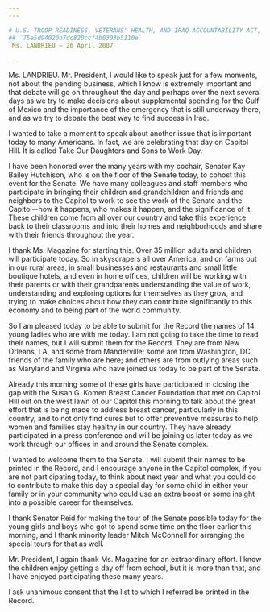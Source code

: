 ```yaml
---
---

# U.S. TROOP READINESS, VETERANS' HEALTH, AND IRAQ ACCOUNTABILITY ACT,
## `75e5d94020b7dc820ccf4b0303b5110e`
`Ms. LANDRIEU — 26 April 2007`

---
```



Ms. LANDRIEU. Mr. President, I would like to speak just for a few 
moments, not about the pending business, which I know is extremely 
important and that debate will go on throughout the day and perhaps 
over the next several days as we try to make decisions about 
supplemental spending for the Gulf of Mexico and the importance of the 
emergency that is still underway there, and as we try to debate the 
best way to find success in Iraq.

I wanted to take a moment to speak about another issue that is 
important today to many Americans. In fact, we are celebrating that day 
on Capitol Hill. It is called Take Our Daughters and Sons to Work Day.

I have been honored over the many years with my cochair, Senator Kay 
Bailey Hutchison, who is on the floor of the Senate today, to cohost 
this event for the Senate. We have many colleagues and staff members 
who participate in bringing their children and grandchildren and 
friends and neighbors to the Capitol to work to see the work of the 
Senate and the Capitol--how it happens, who makes it happen, and the 
significance of it. These children come from all over our country and 
take this experience back to their classrooms and into their homes and 
neighborhoods and share with their friends throughout the year.

I thank Ms. Magazine for starting this. Over 35 million adults and 
children will participate today. So in skyscrapers all over America, 
and on farms out in our rural areas, in small businesses and 
restaurants and small little boutique hotels, and even in home offices, 
children will be working with their parents or with their grandparents 
understanding the value of work, understanding and exploring options 
for themselves as they grow, and trying to make choices about how they 
can contribute significantly to this economy and to being part of the 
world community.

So I am pleased today to be able to submit for the Record the names 
of 14 young ladies who are with me today. I am not going to take the 
time to read their names, but I will submit them for the Record. They 
are from New Orleans, LA, and some from Manderville; some are from 
Washington, DC, friends of the family who are here; and others are from 
outlying areas such as Maryland and Virginia who have joined us today 
to be part of the Senate.

Already this morning some of these girls have participated in closing 
the gap with the Susan G. Komen Breast Cancer Foundation that met on 
Capitol Hill out on the west lawn of our Capitol this morning to talk 
about the great effort that is being made to address breast cancer, 
particularly in this country, and to not only find cures but to offer 
preventive measures to help women and families stay healthy in our 
country. They have already participated in a press conference and will 
be joining us later today as we work through our offices in and around 
the Senate complex.

I wanted to welcome them to the Senate. I will submit their names to 
be printed in the Record, and I encourage anyone in the Capitol 
complex, if you are not participating today, to think about next year 
and what you could do to contribute to make this day a special day for 
some child in either your family or in your community who could use an 
extra boost or some insight into a possible career for themselves.

I thank Senator Reid for making the tour of the Senate possible today 
for the young girls and boys who got to spend some time on the floor 
earlier this morning, and I thank minority leader Mitch McConnell for 
arranging the special tours for that as well.

Mr. President, I again thank Ms. Magazine for an extraordinary 
effort. I know the children enjoy getting a day off from school, but it 
is more than that, and I have enjoyed participating these many years.

I ask unanimous consent that the list to which I referred be printed 
in the Record.